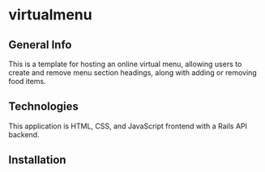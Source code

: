 # virtualmenu

## General Info

This is a template for hosting an online virtual menu, allowing users to create and remove menu section headings, along with adding or removing food items. 

## Technologies

This application is HTML, CSS, and JavaScript frontend with a Rails API backend. 

## Installation 


